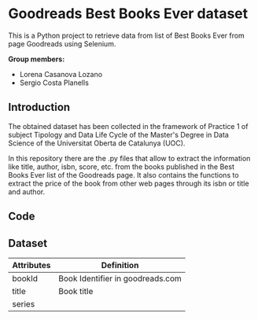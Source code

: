 # Goodreads Best Books Ever dataset

This is a Python project to retrieve data from list of Best Books Ever from page Goodreads using Selenium. 

**Group members:**
* Lorena Casanova Lozano
* Sergio Costa Planells

## Introduction

The obtained dataset has been collected in the framework of Practice 1 of subject Tipology and Data Life Cycle of the Master's Degree in Data Science of the Universitat Oberta de Catalunya (UOC). 

In this repository there are the .py files that allow to extract the information like title, author, isbn, score, etc. from the books published in the Best Books Ever list of the Goodreads page. It also contains the functions to extract the price of the book from other web pages through its isbn or title and author. 

## Code


## Dataset 

| Attributes  | Definition |
| ------------- | ------------- |
| bookId  | Book Identifier in goodreads.com  |
| title  | Book title |
| series | 

